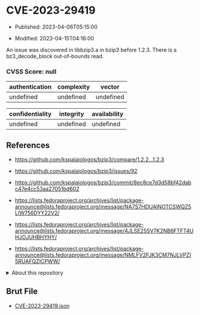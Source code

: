 # CVE-2023-29419

- Published: 2023-04-06T05:15:00

- Modified: 2023-04-15T04:16:00

An issue was discovered in libbzip3.a in bzip3 before 1.2.3. There is a bz3_decode_block out-of-bounds read.

### CVSS Score: **null**

| authentication | complexity | vector |
| --- | --- | --- |
| undefined | undefined | undefined |

| confidentiality | integrity | availability |
| --- | --- | --- |
| undefined | undefined | undefined |

## References

* https://github.com/kspalaiologos/bzip3/compare/1.2.2...1.2.3

* https://github.com/kspalaiologos/bzip3/issues/92

* https://github.com/kspalaiologos/bzip3/commit/8ec8ce7d3d58bf42dabc47e4cc53aa27051bd602

* https://lists.fedoraproject.org/archives/list/package-announce@lists.fedoraproject.org/message/NA7S7HDUAINOTCSWQZ5LIW756DYY22V2/

* https://lists.fedoraproject.org/archives/list/package-announce@lists.fedoraproject.org/message/4JLSE25SV7K2NB6FTFT4UHJOJUHBHYHY/

* https://lists.fedoraproject.org/archives/list/package-announce@lists.fedoraproject.org/message/NMLFV2FJK3CM7NJLVPZI5RUAFQZICPWW/

<details>
<summary>About this repository</summary> 

  This repository is part of the project [Live Hack CVE](https://github.com/Live-Hack-CVE). Main website can be found [www.live-hack.org](https://www.live-hack.org) 
  
  Made by [Sn0wAlice](https://github.com/Sn0wAlice) for the people that care about security and need to have a feed of the latest CVEs. Hope you enjoy it, don't forget to star the repo and follow me on [Twitter](https://twitter.com/Sn0wAlice) and [Github](https://github.com/Sn0wAlice). And that is my [personnal website](https://www.alice-snow.me/)

  - [Home Page](https://github.com/Live-Hack-CVE)
  - [Framework](https://github.com/Live-Hack-CVE/cve-framework)
  - [CVE database](https://github.com/Live-Hack-CVE/full_database)
  - [Changelog](https://github.com/Live-Hack-CVE/Changelog)
</details>

## Brut File

* [CVE-2023-29419.json](https://raw.githubusercontent.com/Live-Hack-CVE/full_database/main/cves/2023/CVE-2023-29419.json)

